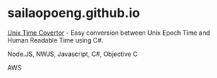# sailaopoeng.github.io

[Unix Time Covertor](https://github.com/sailaopoeng/UnixTimeConverter) - Easy conversion between Unix Epoch Time and Human Readable Time using C#.

Node.JS, NWJS, Javascript, C#, Objective C

AWS